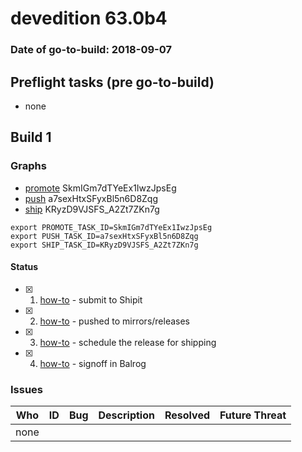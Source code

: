 # devedition 63.0b4

### Date of go-to-build: 2018-09-07

## Preflight tasks (pre go-to-build)
- none

## Build 1  

### Graphs
* [promote](https://tools.taskcluster.net/push-inspector/#/SkmIGm7dTYeEx1IwzJpsEg) SkmIGm7dTYeEx1IwzJpsEg
* [push](https://tools.taskcluster.net/push-inspector/#/a7sexHtxSFyxBl5n6D8Zqg) a7sexHtxSFyxBl5n6D8Zqg
* [ship](https://tools.taskcluster.net/push-inspector/#/KRyzD9VJSFS_A2Zt7ZKn7g) KRyzD9VJSFS_A2Zt7ZKn7g
```
export PROMOTE_TASK_ID=SkmIGm7dTYeEx1IwzJpsEg
export PUSH_TASK_ID=a7sexHtxSFyxBl5n6D8Zqg
export SHIP_TASK_ID=KRyzD9VJSFS_A2Zt7ZKn7g
```


#### Status
- [x] 1.  [how-to](https://wiki.mozilla.org/Release:Release_Automation_on_Mercurial:Starting_a_Release#Submit_to_Ship_It)  - submit to Shipit
- [x] 2.  [how-to](https://github.com/mozilla-releng/releasewarrior-2.0/blob/master/docs/release-promotion/desktop/howto.md#push-artifacts-to-releases-directory)  - pushed to mirrors/releases
- [x] 3.  [how-to](https://github.com/mozilla-releng/releasewarrior-2.0/blob/master/docs/release-promotion/desktop/howto.md#ship-the-release)  - schedule the release for shipping
- [x] 4.  [how-to](https://github.com/mozilla-releng/releasewarrior-2.0/blob/master/docs/release-promotion/desktop/howto.md#obtain-sign-offs-for-changes)  - signoff in Balrog

### Issues
| Who                 | ID               | Bug                                                                 | Description                | Resolved                | Future Threat                |
| ------------------- | ---------------- | ------------------------------------------------------------------- | -------------------------- | ----------------------- | ---------------------------- |
| none | | | | | |

